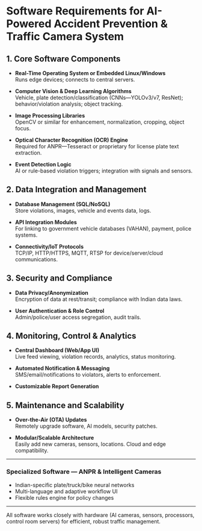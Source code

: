 # Software Requirements for AI-Powered Accident Prevention & Traffic Camera System

## 1. Core Software Components

- **Real-Time Operating System or Embedded Linux/Windows**  
  Runs edge devices; connects to central servers.

- **Computer Vision & Deep Learning Algorithms**  
  Vehicle, plate detection/classification (CNNs—YOLOv3/v7, ResNet); behavior/violation analysis; object tracking.

- **Image Processing Libraries**  
  OpenCV or similar for enhancement, normalization, cropping, object focus.

- **Optical Character Recognition (OCR) Engine**  
  Required for ANPR—Tesseract or proprietary for license plate text extraction.

- **Event Detection Logic**  
  AI or rule-based violation triggers; integration with signals and sensors.

## 2. Data Integration and Management

- **Database Management (SQL/NoSQL)**  
  Store violations, images, vehicle and events data, logs.

- **API Integration Modules**  
  For linking to government vehicle databases (VAHAN), payment, police systems.

- **Connectivity/IoT Protocols**  
  TCP/IP, HTTP/HTTPS, MQTT, RTSP for device/server/cloud communications.

## 3. Security and Compliance

- **Data Privacy/Anonymization**  
  Encryption of data at rest/transit; compliance with Indian data laws.

- **User Authentication & Role Control**  
  Admin/police/user access segregation, audit trails.

## 4. Monitoring, Control & Analytics

- **Central Dashboard (Web/App UI)**  
  Live feed viewing, violation records, analytics, status monitoring.

- **Automated Notification & Messaging**  
  SMS/email/notifications to violators, alerts to enforcement.

- **Customizable Report Generation**

## 5. Maintenance and Scalability

- **Over-the-Air (OTA) Updates**  
  Remotely upgrade software, AI models, security patches.

- **Modular/Scalable Architecture**  
  Easily add new cameras, sensors, locations. Cloud and edge compatibility.

---

### Specialized Software — ANPR & Intelligent Cameras

- Indian-specific plate/truck/bike neural networks
- Multi-language and adaptive workflow UI
- Flexible rules engine for policy changes

---

All software works closely with hardware (AI cameras, sensors, processors, control room servers) for efficient, robust traffic management.